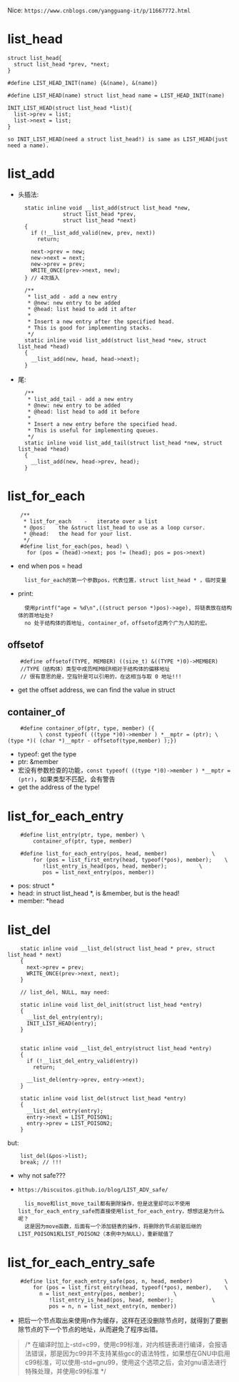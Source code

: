 
Nice: `https://www.cnblogs.com/yangguang-it/p/11667772.html`

# list\_head

    struct list_head{
      struct list_head *prev, *next;
    }

    #define LIST_HEAD_INIT(name) {&(name), &(name)}

    #define LIST_HEAD(name) struct list_head name = LIST_HEAD_INIT(name)

    INIT_LIST_HEAD(struct list_head *list){
      list->prev = list;
      list->next = list;
    }

    so INIT_LIST_HEAD(need a struct list_head!) is same as LIST_HEAD(just need a name).


# list\_add

- 头插法:

        static inline void __list_add(struct list_head *new,
                    struct list_head *prev,
                    struct list_head *next)
        {
          if (!__list_add_valid(new, prev, next))
            return;

          next->prev = new;
          new->next = next;
          new->prev = prev;
          WRITE_ONCE(prev->next, new);
        } // 4次插入

        /**
         * list_add - add a new entry
         * @new: new entry to be added
         * @head: list head to add it after
         *
         * Insert a new entry after the specified head.
         * This is good for implementing stacks.
         */
        static inline void list_add(struct list_head *new, struct list_head *head)
        {
          __list_add(new, head, head->next);
        }

- 尾:


        /**
         * list_add_tail - add a new entry
         * @new: new entry to be added
         * @head: list head to add it before
         *
         * Insert a new entry before the specified head.
         * This is useful for implementing queues.
         */
        static inline void list_add_tail(struct list_head *new, struct list_head *head)
        {
          __list_add(new, head->prev, head);
        }


# list\_for\_each

        /**
         * list_for_each	-	iterate over a list
         * @pos:	the &struct list_head to use as a loop cursor.
         * @head:	the head for your list.
         */
        #define list_for_each(pos, head) \
          for (pos = (head)->next; pos != (head); pos = pos->next)

- end when pos = head

        list_for_each的第一个参数pos，代表位置，struct list_head * ，临时变量

- print:

        使用printf("age = %d\n",((struct person *)pos)->age), 将链表放在结构体的首地址处?
        no 处于结构体的首地址, container_of，offsetof这两个广为人知的宏。

## offsetof

        #define offsetof(TYPE, MEMBER) ((size_t) &((TYPE *)0)->MEMBER)
        //TYPE（结构体）类型中成员MEMBER相对于结构体的偏移地址
        // 很有意思的是，空指针是可以引用的，在这相当与取 0 地址!!!

- get the offset address, we can find the value in struct

## container\_of

        #define container_of(ptr, type, member) ({
              \ const typeof( ((type *)0)->member ) *__mptr = (ptr); \ (type *)( (char *)__mptr - offsetof(type,member) );})

- typeof: get the type
- ptr: &member
- 宏没有参数检查的功能，`const typeof( ((type *)0)->member ) *__mptr = (ptr)`，如果类型不匹配，会有警告
- get the address of the type!

# list\_for\_each\_entry

        #define list_entry(ptr, type, member) \
          	container_of(ptr, type, member)

        #define list_for_each_entry(pos, head, member)				\
            for (pos = list_first_entry(head, typeof(*pos), member);	\
               !list_entry_is_head(pos, head, member);			\
               pos = list_next_entry(pos, member))

- pos: struct *
- head: in struct list\_head \*, is &member, but is the head!
- member: \*head


# list\_del

        static inline void __list_del(struct list_head * prev, struct list_head * next)
        {
          next->prev = prev;
          WRITE_ONCE(prev->next, next);
        }

        // list_del, NULL, may need:

        static inline void list_del_init(struct list_head *entry)
        {
          __list_del_entry(entry);
          INIT_LIST_HEAD(entry);
        }


        static inline void __list_del_entry(struct list_head *entry)
        {
          if (!__list_del_entry_valid(entry))
            return;

          __list_del(entry->prev, entry->next);
        }

        static inline void list_del(struct list_head *entry)
        {
          __list_del_entry(entry);
          entry->next = LIST_POISON1;
          entry->prev = LIST_POISON2;
        }

but:

        list_del(&pos->list);
        break; // !!!

- why not safe???
- `https://biscuitos.github.io/blog/LIST_ADV_safe/`

        lis_move和list_move_tail都有删除操作，但是这里却可以不使用list_for_each_entry_safe而直接使用list_for_each_entry，想想这是为什么呢？
        这是因为move函数，后面有一个添加链表的操作，将删除的节点前驱后继的LIST_POISON1和LIST_POISON2（本例中为NULL），重新赋值了

# list\_for\_each\_entry\_safe

        #define list_for_each_entry_safe(pos, n, head, member)			\
            for (pos = list_first_entry(head, typeof(*pos), member),	\
              n = list_next_entry(pos, member);			\
                 !list_entry_is_head(pos, head, member); 			\
                 pos = n, n = list_next_entry(n, member))

- 把后一个节点取出来使用n作为缓存，这样在还没删除节点时，就得到了要删除节点的下一个节点的地址，从而避免了程序出错。

> /* 在编译时加上-std=c99，使用c99标准，对内核链表进行编译，会报语法错误，那是因为c99并不支持某些gcc的语法特性，如果想在GNU中启用c99标准，可以使用-std=gnu99，使用这个选项之后，会对gnu语法进行特殊处理，并使用c99标准 */
